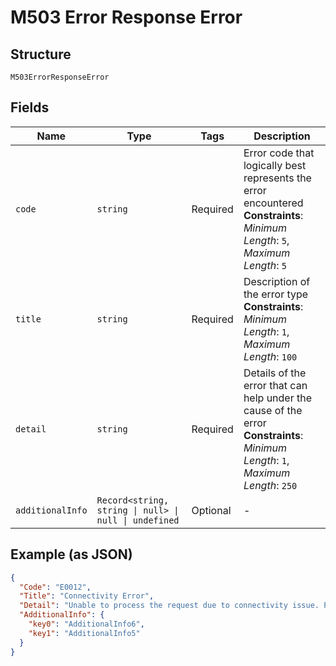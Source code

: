 
# M503 Error Response Error

## Structure

`M503ErrorResponseError`

## Fields

| Name | Type | Tags | Description |
|  --- | --- | --- | --- |
| `code` | `string` | Required | Error code that logically best represents the error encountered<br>**Constraints**: *Minimum Length*: `5`, *Maximum Length*: `5` |
| `title` | `string` | Required | Description of the error type<br>**Constraints**: *Minimum Length*: `1`, *Maximum Length*: `100` |
| `detail` | `string` | Required | Details of the error that can help under the cause of the error<br>**Constraints**: *Minimum Length*: `1`, *Maximum Length*: `250` |
| `additionalInfo` | `Record<string, string \| null> \| null \| undefined` | Optional | - |

## Example (as JSON)

```json
{
  "Code": "E0012",
  "Title": "Connectivity Error",
  "Detail": "Unable to process the request due to connectivity issue. Please retry after sometime. If the  problem persists contact support",
  "AdditionalInfo": {
    "key0": "AdditionalInfo6",
    "key1": "AdditionalInfo5"
  }
}
```

